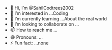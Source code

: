 - 👋 Hi, I’m @SahilCodtrees2002
- 👀 I’m interested in ...Coding
- 🌱 I’m currently learning ...About the real world
- 💞️ I’m looking to collaborate on ...
- 📫 How to reach me ...
- 😄 Pronouns: ...
- ⚡ Fun fact: ...none

<!---
SahilCodtrees2002/SahilCodtrees2002 is a ✨ special ✨ repository because its `README.md` (this file) appears on your GitHub profile.
You can click the Preview link to take a look at your changes.
--->
